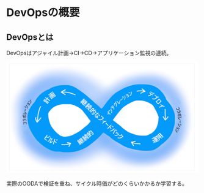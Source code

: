 # DevOpsの概要

## DevOpsとは
DevOpsはアジャイル計画->CI->CD->アプリケーション監視の連続。

![CICD](../img/1_CICD.png)

実際のOODAで検証を重ね、サイクル時価がどのくらいかかるか学習する。